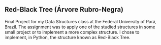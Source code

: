 ## Red-Black Tree (Árvore Rubro-Negra)
Final Project for my Data Structures class at the Federal University of Pará, Brazil.
The assignment was to apply one of the studied structures in some small project or to implement a more complex structure.
I chose to implement, in Python, the structure known as Red-Black Tree.
